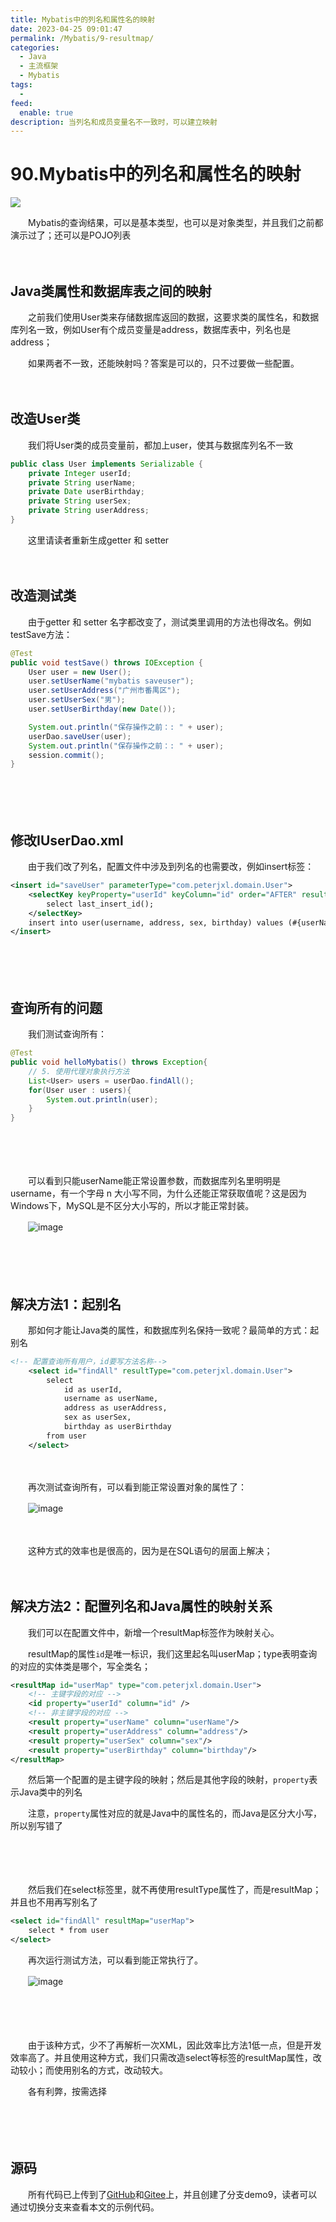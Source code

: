 ```yaml
---
title: Mybatis中的列名和属性名的映射
date: 2023-04-25 09:01:47
permalink: /Mybatis/9-resultmap/
categories:
  - Java
  - 主流框架
  - Mybatis
tags:
  - 
feed:
  enable: true
description: 当列名和成员变量名不一致时，可以建立映射
---
```

# 90.Mybatis中的列名和属性名的映射

![](https://image.peterjxl.com/blog/318.png)

　　Mybatis的查询结果，可以是基本类型，也可以是对象类型，并且我们之前都演示过了；还可以是POJO列表
<!-- more -->
　　‍

## Java类属性和数据库表之间的映射

　　之前我们使用User类来存储数据库返回的数据，这要求类的属性名，和数据库列名一致，例如User有个成员变量是address，数据库表中，列名也是address；

　　如果两者不一致，还能映射吗？答案是可以的，只不过要做一些配置。

　　‍

## 改造User类

　　我们将User类的成员变量前，都加上user，使其与数据库列名不一致

```java
public class User implements Serializable {
    private Integer userId;
    private String userName;
    private Date userBirthday;
    private String userSex;
    private String userAddress;
}
```

　　这里请读者重新生成getter 和 setter

　　‍

## 改造测试类

　　由于getter 和 setter 名字都改变了，测试类里调用的方法也得改名。例如testSave方法：

```java
@Test
public void testSave() throws IOException {
    User user = new User();
    user.setUserName("mybatis saveuser");
    user.setUserAddress("广州市番禺区");
    user.setUserSex("男");
    user.setUserBirthday(new Date());

    System.out.println("保存操作之前：: " + user);
    userDao.saveUser(user);
    System.out.println("保存操作之前：: " + user);
    session.commit();
}
```

　　‍

　　‍

## 修改IUserDao.xml

　　由于我们改了列名，配置文件中涉及到列名的也需要改，例如insert标签：

```xml
<insert id="saveUser" parameterType="com.peterjxl.domain.User">
    <selectKey keyProperty="userId" keyColumn="id" order="AFTER" resultType="int">
        select last_insert_id();
    </selectKey>
    insert into user(username, address, sex, birthday) values (#{userName}, #{userAddress}, #{userSex}, #{userBirthday})
</insert>
```

　　‍

　　‍

## 查询所有的问题

　　我们测试查询所有：

```java
@Test
public void helloMybatis() throws Exception{
    // 5. 使用代理对象执行方法
    List<User> users = userDao.findAll();
    for(User user : users){
        System.out.println(user);
    }
}
```

　　‍

　　‍

　　可以看到只能userName能正常设置参数，而数据库列名里明明是username，有一个字母 n 大小写不同，为什么还能正常获取值呢？这是因为Windows下，MySQL是不区分大小写的，所以才能正常封装。

　　​![image](https://image.peterjxl.com/blog/image-20230418205633-qdwezme.png)​

　　‍

　　‍

## 解决方法1：起别名

　　那如何才能让Java类的属性，和数据库列名保持一致呢？最简单的方式：起别名

```xml
<!-- 配置查询所有用户，id要写方法名称-->
    <select id="findAll" resultType="com.peterjxl.domain.User">
        select
            id as userId,
            username as userName,
            address as userAddress,
            sex as userSex,
            birthday as userBirthday
        from user
    </select>
```

　　​

　　再次测试查询所有，可以看到能正常设置对象的属性了：

　　![image](https://image.peterjxl.com/blog/image-20230418210244-mbprabo.png)

　　‍

　　这种方式的效率也是很高的，因为是在SQL语句的层面上解决；

　　​

## 解决方法2：配置列名和Java属性的映射关系

　　我们可以在配置文件中，新增一个resultMap标签作为映射关心。

　　resultMap的属性`id`​是唯一标识，我们这里起名叫userMap；type表明查询的对应的实体类是哪个，写全类名；

```xml
<resultMap id="userMap" type="com.peterjxl.domain.User">
    <!-- 主键字段的对应 -->
    <id property="userId" column="id" />
    <!-- 非主键字段的对应 -->
    <result property="userName" column="userName"/>
    <result property="userAddress" column="address"/>
    <result property="userSex" column="sex"/>
    <result property="userBirthday" column="birthday"/>
</resultMap>
```

　　然后第一个配置的是主键字段的映射；然后是其他字段的映射，`property`​表示Java类中的列名

　　注意，`property`​属性对应的就是Java中的属性名的，而Java是区分大小写，所以别写错了

　　‍

　　‍

　　然后我们在select标签里，就不再使用resultType属性了，而是resultMap；并且也不用再写别名了

```xml
<select id="findAll" resultMap="userMap">
    select * from user
</select>
```

　　再次运行测试方法，可以看到能正常执行了。

　　​![image](https://image.peterjxl.com/blog/image-20230418212539-b0m64o8.png)​

　　‍

　　‍

　　由于该种方式，少不了再解析一次XML，因此效率比方法1低一点，但是开发效率高了。并且使用这种方式，我们只需改造select等标签的resultMap属性，改动较小；而使用别名的方式，改动较大。

　　各有利弊，按需选择

　　‍

　　‍

## 源码

　　所有代码已上传到了[GitHub](https://github.com/Peter-JXL/LearnMybatis)和[Gitee](https://gitee.com/peterjxl/LearnMybatis)上，并且创建了分支demo9，读者可以通过切换分支来查看本文的示例代码。
